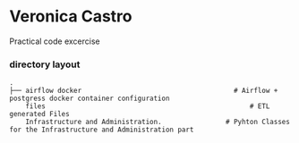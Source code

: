 # Veronica Castro 

Practical code excercise

### directory layout

    .
    ├── airflow docker                  		            # Airflow + postgress docker container configuration
        files                                                   # ETL generated Files
        Infrastructure and Administration.                # Pyhton Classes for the Infrastructure and Administration part
    		
